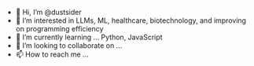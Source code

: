 - 👋 Hi, I’m @dustsider
- 👀 I’m interested in LLMs, ML, healthcare, biotechnology, and improving on programming efficiency 
- 🌱 I’m currently learning ... Python, JavaScript
- 💞️ I’m looking to collaborate on ...
- 📫 How to reach me ...

<!---
dustsider/dustsider is a ✨ special ✨ repository because its `README.md` (this file) appears on your GitHub profile.
You can click the Preview link to take a look at your changes.
--->
